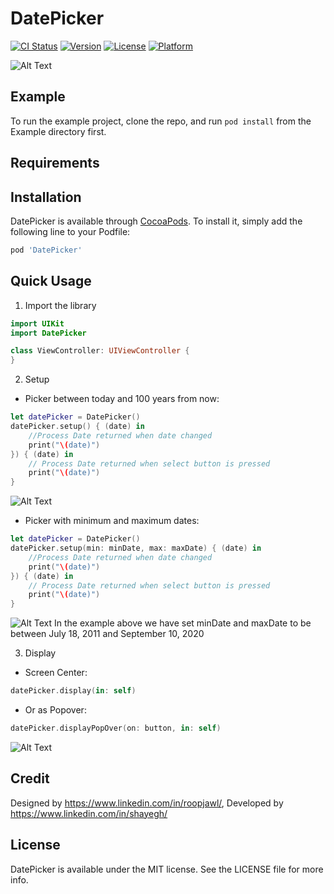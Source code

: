 # DatePicker

[![CI Status](https://img.shields.io/travis/amirshayegh/DatePicker.svg?style=flat)](https://travis-ci.org/amirshayegh/DatePicker)
[![Version](https://img.shields.io/cocoapods/v/DatePicker.svg?style=flat)](https://cocoapods.org/pods/DatePicker)
[![License](https://img.shields.io/cocoapods/l/DatePicker.svg?style=flat)](https://cocoapods.org/pods/DatePicker)
[![Platform](https://img.shields.io/cocoapods/p/DatePicker.svg?style=flat)](https://cocoapods.org/pods/DatePicker)

![Alt Text](https://github.com/AmirShayegh/DatePicker/blob/master/ReadmeFiles/Full.PNG)

## Example

To run the example project, clone the repo, and run `pod install` from the Example directory first.

## Requirements

## Installation

DatePicker is available through [CocoaPods](https://cocoapods.org). To install
it, simply add the following line to your Podfile:

```ruby
pod 'DatePicker'
```

## Quick Usage

1) Import the library

```Swift
import UIKit
import DatePicker

class ViewController: UIViewController {
}
```

2) Setup

- Picker between today and 100 years from now:

```Swift
let datePicker = DatePicker()
datePicker.setup() { (date) in
	//Process Date returned when date changed
	print("\(date)")
}) { (date) in
	// Process Date returned when select button is pressed
	print("\(date)")
}
```

![Alt Text](https://github.com/AmirShayegh/DatePicker/blob/master/ReadmeFiles/DatePicker1.gif)

- Picker with minimum and maximum dates:

```Swift
let datePicker = DatePicker()
datePicker.setup(min: minDate, max: maxDate) { (date) in
	//Process Date returned when date changed
	print("\(date)")
}) { (date) in
	// Process Date returned when select button is pressed
	print("\(date)")
}
```

![Alt Text](https://github.com/AmirShayegh/DatePicker/blob/master/ReadmeFiles/DatePicker1.gif)
In the example above we have set minDate and maxDate to be between July 18, 2011 and September 10, 2020

3) Display

- Screen Center:
```Swift
datePicker.display(in: self)
```

- Or as Popover:
```Swift
datePicker.displayPopOver(on: button, in: self)
```

![Alt Text](https://github.com/AmirShayegh/DatePicker/blob/master/ReadmeFiles/Popover.jpg)

## Credit
Designed by https://www.linkedin.com/in/roopjawl/, Developed by https://www.linkedin.com/in/shayegh/

## License

DatePicker is available under the MIT license. See the LICENSE file for more info.
